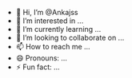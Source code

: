- 👋 Hi, I’m @Ankajss
- 👀 I’m interested in ...
- 🌱 I’m currently learning ...
- 💞️ I’m looking to collaborate on ...
- 📫 How to reach me ...
- 😄 Pronouns: ...
- ⚡ Fun fact: ...

<!---
Ankajss/Ankajss is a ✨ special ✨ repository because its `README.md` (this file) appears on your GitHub profile.
You can click the Preview link to take a look at your changes.
--->
